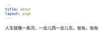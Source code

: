 ```yaml
---
title: about
layout: page
---
```


<!DOCTYPE html>
<html>
<head>
	<title>About</title>
</head>
<body>
<p>
	人生就像一条河，一会儿西一会儿东。匆匆，匆匆
</p>
</body>
</html>

